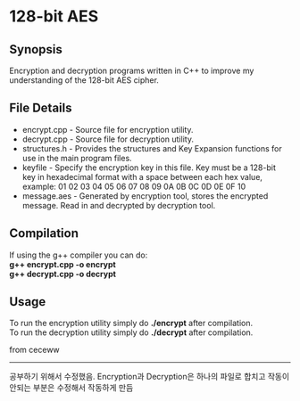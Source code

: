 # 128-bit AES

## Synopsis
Encryption and decryption programs written in C++ to improve my understanding of the 128-bit AES cipher.

## File Details
- encrypt.cpp - Source file for encryption utility. 
- decrypt.cpp - Source file for decryption utility.
- structures.h - Provides the structures and Key Expansion functions for use in the main program files.
- keyfile - Specify the encryption key in this file. Key must be a 128-bit key in hexadecimal format with a space between each hex value, example: 01 02 03 04 05 06 07 08 09 0A 0B 0C 0D 0E 0F 10
- message.aes - Generated by encryption tool, stores the encrypted message. Read in and decrypted by decryption tool.

## Compilation
If using the g++ compiler you can do:   
**g++ encrypt.cpp -o encrypt**  
**g++ decrypt.cpp -o decrypt**

## Usage
To run the encryption utility simply do **./encrypt** after compilation.   
To run the decryption utility simply do **./decrypt** after compilation.

from ceceww

---

공부하기 위해서 수정했음.
Encryption과 Decryption은 하나의 파일로 합치고 작동이 안되는 부분은 수정해서 작동하게 만듬

